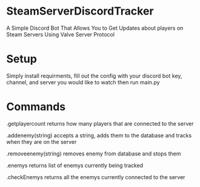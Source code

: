 # SteamServerDiscordTracker 
 A Simple Discord Bot That Allows You to Get Updates about players on Steam Servers Using Valve Server Protocol
 
 # Setup
 Simply install requirments, fill out the config with your discord bot key, channel, and server you would like to watch then run main.py
 
 # Commands
.getplayercount returns how many players that are connected to the server

.addenemy(string) accepts a string, adds them to the database and tracks when they are on the server

.removeenemy(string) removes enemy from database and stops them

.enemys returns list of enemys currently being tracked

.checkEnemys returns all the enemys currently connected to the server
